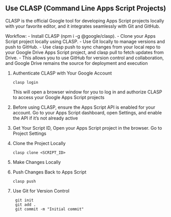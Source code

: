 ## Use CLASP (Command Line Apps Script Projects)

CLASP is the official Google tool for developing Apps Script projects locally with your favorite editor, and it integrates seamlessly with Git and GitHub.

Workflow: - Install CLASP (npm i -g @google/clasp). - Clone your Apps Script project locally using CLASP. - Use Git locally to manage versions and push to GitHub. - Use clasp push to sync changes from your local repo to your Google Drive Apps Script project, and clasp pull to fetch updates from Drive. - This allows you to use GitHub for version control and collaboration, and Google Drive remains the source for deployment and execution

1. Authenticate CLASP with Your Google Account

   ```
   clasp login
   ```

   This will open a browser window for you to log in and authorize CLASP to access your Google Apps Script projects

2. Before using CLASP, ensure the Apps Script API is enabled for your account. Go to your Apps Script dashboard, open Settings, and enable the API if it’s not already active
3. Get Your Script ID, Open your Apps Script project in the browser. Go to Project Settings
4. Clone the Project Locally
   ```
   clasp clone <SCRIPT_ID>
   ```
5. Make Changes Locally
6. Push Changes Back to Apps Script
   ```
   clasp push
   ```
7. Use Git for Version Control
   ```
    git init
    git add .
    git commit -m "Initial commit"
   ```
